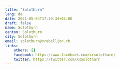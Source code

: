 ```yaml
---
title: "Solothurn"
lang: de
date: 2021-05-04T17:39:34+02:00
draft: false
name: Solothurn
canton: Solothurn
city: Solothurn
email: solothurn@xrebellion.ch
links:
    others: []
    facebook: https://www.facebook.com/xrsolothurn/
    twitter: https://twitter.com/XRSolothurn
---
```



